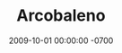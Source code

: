 ---
layout: music
title:  "Arcobaleno"
date:   2009-10-01 00:00:00 -0700
categories: music
image: /img/optimized/arcobaleno.jpg
image_thumb: /img/thumbs/JPEG/Arcobaleno.jpg
tracks: [4 & 3, You'll Own My Heart, Sweet Clover, Pinalope, Orphans]
labels: [Wild Honey]
format: 12" EP
embed: '<iframe style="border: 0; width: 300px; height: 350px;" src="https://bandcamp.com/EmbeddedPlayer/album=1023312980/size=large/bgcol=333333/linkcol=FAF9F6/artwork=none/transparent=true/" seamless><a href="http://wildhoneyrecords.bandcamp.com/album/arcobaleno">Arcobaleno by The Goodnight Loving</a></iframe>'
buy_link: http://wildhoneyrecords.bandcamp.com/album/arcobaleno
---